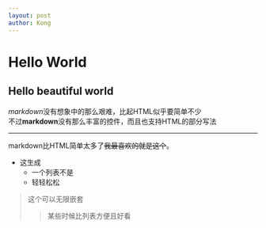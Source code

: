 ```yaml
---
layout: post
author: Kong
---
```

# Hello World
## Hello beautiful world
*markdown*没有想象中的那么艰难，比起HTML似乎要简单不少  
不过**markdown**没有那么丰富的控件，而且也支持HTML的部分写法
- - - 
markdown比HTML简单太多了~~我最喜欢的就是这个~~。
* 这生成
    - 一个列表不是
    - 轻轻松松  

>这个可以无限嵌套
>> 某些时候比列表方便且好看  